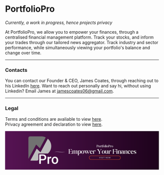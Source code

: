 # PortfolioPro
*Currently, a work in progress, hence projects privacy*
<br>

At PortfolioPro, we allow you to empower your finances, through a centralised financial management platform. Track your stocks, and inform your trades through our tailored news aggregator. Track industry and sector performance, while simultaneously viewing your portfolio's balance and change over time.


---
### Contacts

You can contact our Founder & CEO, James Coates, through reaching out to his LinkedIn [here](https://www.linkedin.com/in/jamescoatesaus/). Want to reach out personally and say hi, without using Linkedin? Email James at [jamescoates06@gmail.com](mailto:jamescoates06@gmail.com).


---
### Legal

Terms and conditions are avaliable to view [here](/terms/terms.md).
<br>
Privacy agreement and declaration to view [here](/privacy/privacy.md).


![PortfolioPro Banner](resources/images/banner-highestres.png)






<!-- # sdd-bus-tracker -->
<!-- 
A repository for a location-based bus tracking program, through which users can see ETAs of nearby buses. 
**Currently accessable via: [https://stlukes.link/bus](https://stlukes.link/bus).** 
<br>
<br>![St. Luke's Grammar School Bus Tracker Logo](imagesandresources/SLGSBTLogo.png)
<br>

____

Currently, this program only displays buses **to/from** St. Luke's Grammar (*Dee Why Campus _only_)*. Buses displayed are state-run buses, typically operated by Keolis Downer, or CDC Bus NSW.
____ 

<br>
Contact James, using the below details, to request a customised version for your educational institution, local bus stop, or personal use.
<br><br>



# Installation Instructions (Running Locally)
If you wish to experiment, and test this program locally, running on your own machine, or development servers, please follow the guide below. *If you wish to run the program on Windows, ensure that you have PHP installed on Windows, and run the PHP file as appropriate to x86.*

### Unix/MacOS/Linux etc.:

**Prerequisites:**

* Homebrew (Linux/MacOS/Unix) is installed)
	* If not, please visit the [homebrew website](https://brew.sh), or run this command to install it on your machine: `/bin/bash -c "$(curl -fsSL https://raw.githubusercontent.com/Homebrew/install/HEAD/install.sh)"`

**Installation Guide:**

1. Clone this repository 
	- Recommended to use a CLI for this step, as it will make the process of running locally a lot smoother. 
	- `git clone https://github.com/nexuspcs/sdd-bus-tracker.git`
2. Ensure your working directory in your CLI is in the root folder of this newly-cloned repository
3. Ensure that the file `run-locally.sh` is visable.
4. Ensure that the file `run-locally.sh` is executable. 
	- This can be confirmed by running CMOD: `cmod +x run-locally.sh`. 
5. Run the `run-locally.sh` file: 
	- `./run-locally.sh`
6. This shell script will install **PHP** on your machine. 
	- If installed **already**, it will check for updates, as this shell script is simply running this command: `brew install php`
7. Ensure that you **DO NOT** interupt this script, as it may be in the process of updating PHP, without printing CLI log messages.
8. Once the script has confirmed the existence of PHP on your machine, it will wait a moment, and then open your OS' default web browser
	- If your web browser does not open automatically, navigate to the URL declared in the shell script: `http://localhost:9005/main.php`.

**Additional Information:**
* **Please note:** A significantly more detailed user manual is accessable via a Google Doc Document **[here](https://docs.google.com/document/d/1wg2mLj8-_ozyilNOx47nQtIWV2n1cYWXAYCNQNweTbs/edit?usp=sharing)**



Within this repository, contains the source code files for the SDD Task 2 Project, 2023. Please contact James using the following link: [James' email](mailto:jamesac2024@student.stlukes.nsw.edu.au).



~~For temporary access to this site, use the following link [https://nexuspcs.github.io/sdd-bus-tracker/](https://nexuspcs.github.io/sdd-bus-tracker/). _please note: this link is not able to run PHP code, therefore only a static page will be shown..._~~



### Mirrors (no-optimisation):

[https://slgs-bustracker.000webhostapp.com/main.php](https://slgs-bustracker.000webhostapp.com/main.php) <br>
[http://slgsbuses.000.pe/main.php](http://slgsbuses.000.pe/main.php) <br>
These mirrors are able to run the PHP code, but is only up to date with our progress WHEN we _upload_ files, _not_ when commits are uploaded via GitHub. FTP upload is in use for *000webhostapp*, and also *000.pe*, but is not live with GitHub.

  -->

